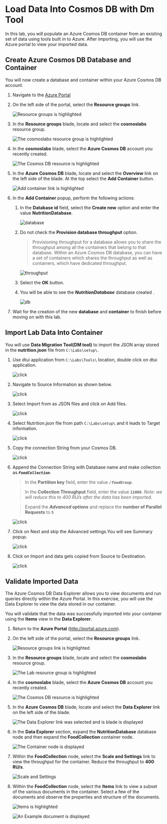 # Load Data Into Cosmos DB with Dm Tool

In this lab, you will populate an Azure Cosmos DB container from an existing set of data using tools built in to Azure. After importing, you will use the Azure portal to view your imported data.


## Create Azure Cosmos DB Database and Container

You will now create a database and container within your Azure Cosmos DB account.

1. Navigate to the [Azure Portal](https://portal.azure.com)

1. On the left side of the portal, select the **Resource groups** link.

    ![Resource groups is highlighted](./assets/03-resource_groups.jpg "Select the Resource Groups")

1. In the **Resource groups** blade, locate and select the **cosmoslabs** resource group.

    ![The cosmoslabs resource group is highlighted](./assets/03-lab_resource_group.jpg "Select the cosmoslabs resource group")

1. In the **cosmoslabs** blade, select the **Azure Cosmos DB** account you recently created.

    ![The Cosmos DB resource is highlighted](./assets/03-cosmos_resource.jpg "Select the cosmoslabs resource")

1. In the **Azure Cosmos DB** blade, locate and select the **Overview** link on the left side of the blade. At the top select the **Add Container** button.

    ![Add container link is highlighted](./assets/03-add_collection.jpg "Add a new container")

1. In the **Add Container** popup, perform the following actions:

    1. In the **Database id** field, select the **Create new** option and enter the value **NutritionDatabase**.
    
       ![database](./assets/02-create_database.jpg "create database")
       
    2. Do not check the **Provision database throughput** option.

        > Provisioning throughput for a database allows you to share the throughput among all the containers that belong to that database. Within an Azure Cosmos DB database, you can have a set of containers which shares the throughput as well as containers, which have dedicated throughput.

         ![throughput](./assets/02-uncheck_throughput.jpg "throughput")

    3. Select the **OK** button.
    
    4. You will be able to see the **_NutritionDatabase_** database created .
        
        ![db](./assets/02-database.jpg "database")

1. Wait for the creation of the new **database** and **container** to finish before moving on with this lab.

## Import Lab Data Into Container

You will use **Data Migration Tool(DM tool)** to import the JSON array stored in the **nutrition.json** file from `C:\Labs\setup\`.


1. Use dtui application from `C:\Labs\Tools\` location, double click on dtui application.
 
    ![click](./assets/03-dm_dtui_app.JPG "Review if you have installed already")
   
1. Navigate to Source Information as shown below.

    ![click ](./assets/03-dm_source.JPG "Select source ")
    
1. Select Import from as JSON files and click on Add files.

    ![click ](./assets/03-dm_addJson.JPG "Select json format")
    
1. Select Nutrition.json file from path `C:\Labs\setup\` and it leads to Target information.

    ![click ](./assets/03-dm_nutritionjson.JPG "Select json file and click on Next ")
   
1. Copy the connection String from your Cosmos DB.
 
    ![click ](./assets/03-dm_connectionString.JPG "ADD connection string and collection")
    
1. Append the Connection String with Database name and make collection as **_``FoodCollection``_**.
   
   > In the **Partition key** field, enter the value **_``/foodGroup``_**.

   > In the **Collection Throughput** field, enter the value **``11000``**. *Note: we will reduce this to 400 RU/s after the data has been imported*.
   
   > Expand the **_Advanced options_** and replace the **number of Parallel Requests** to **``5``**

    ![click ](./assets/02-target_info.jpg "Select connection string and collection")
 
1. Click on Next and skip the Advanced settings.You will see Summary popup.

    ![click ](./assets/03-dm_confirmImport.JPG "Confirm import settings ")
 
1. Click on Import and data gets copied from Source to Destination.

    ![click ](./assets/03-dm_import.JPG "Confirm import settings ")

   

## Validate Imported Data

The Azure Cosmos DB Data Explorer allows you to view documents and run queries directly within the Azure Portal. In this exercise, you will use the Data Explorer to view the data stored in our container.

You will validate that the data was successfully imported into your container using the **Items** view in the **Data Explorer**.

1. Return to the **Azure Portal** (<http://portal.azure.com>).

1. On the left side of the portal, select the **Resource groups** link.

    ![Resource groups link is highlighted](./assets/03-resource_groups.jpg "Select your resource group")

1. In the **Resource groups** blade, locate and select the **cosmoslabs** resource group.

    ![The Lab resource group is highlighted](./assets/03-lab_resource_group.jpg "Select the resource group")

1. In the **cosmoslabs** blade, select the **Azure Cosmos DB** account you recently created.

    ![The Cosmos DB resource is highlighted](./assets/03-cosmos_resource.jpg "Select the Cosmos DB resource")

1. In the **Azure Cosmos DB** blade, locate and select the **Data Explorer** link on the left side of the blade.

    ![The Data Explorer link was selected and is blade is displayed](./assets/03-data_explorer_pane.JPG "Select Data Explorer")

1. In the **Data Explorer** section, expand the **NutritionDatabase** database node and then expand the **FoodCollection** container node.

    ![The Container node is displayed](./assets/03-collection_node.JPG "Expand the NutritionDatabase node")

1. Within the **FoodCollection** node, select the **Scale and Settings** link to view the throughput for the container. Reduce the throughput to **400 RU/s**.

    ![Scale and Settings](./assets/03-collection-settings.png "Reduce throughput")

1. Within the **FoodCollection** node, select the **Items** link to view a subset of the various documents in the container. Select a few of the documents and observe the properties and structure of the documents.

    ![Items is highlighted](./assets/03-documents.JPG "Select Items")

    ![An Example document is displayed](./assets/03-example_document.JPG "Select a document")

